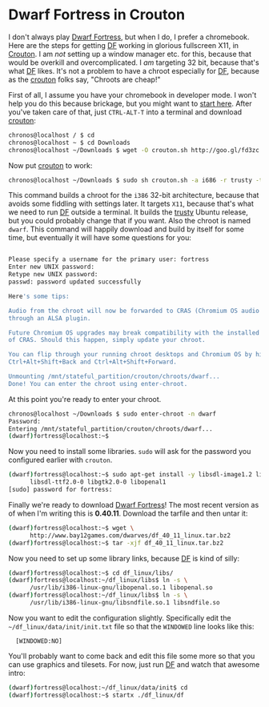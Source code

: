 Dwarf Fortress in Crouton
=========================

I don't always play [Dwarf Fortress][df], but when I do, I prefer a chromebook.
Here are the steps for getting [DF] working in glorious fullscreen X11, in
[Crouton][cr]. I am *not* setting up a window manager etc. for this, because
that would be overkill and overcomplicated. I *am* targeting 32 bit, because
that's what [DF] likes. It's not a problem to have a chroot especially for
[DF], because as the [crouton][cr] folks say, "Chroots are cheap!"

First of all, I assume you have your chromebook in developer mode. I won't help
you do this because brickage, but you might want to [start
here](//www.chromium.org/chromium-os/developer-information-for-chrome-os-devices).
After you've taken care of that, just `CTRL-ALT-T` into a terminal and download
[crouton][cr]:

```sh
chronos@localhost / $ cd
chronos@localhost ~ $ cd Downloads
chronos@localhost ~/Downloads $ wget -O crouton.sh http://goo.gl/fd3zc
```

Now put [crouton][cr] to work:

```sh
chronos@localhost ~/Downloads $ sudo sh crouton.sh -a i686 -r trusty -t x11 -n dwarf
```

This command builds a chroot for the `i386` 32-bit architecture, because that
avoids some fiddling with settings later. It targets `X11`, because that's what
we need to run [DF] outside a terminal. It builds the
[trusty](https://wiki.ubuntu.com/TrustyTahr) Ubuntu release, but you could
probably change that if you want. Also the chroot is named `dwarf`. This
command will happily download and build by itself for some time, but eventually
it will have some questions for you:

```sh

Please specify a username for the primary user: fortress
Enter new UNIX password: 
Retype new UNIX password: 
passwd: password updated successfully

Here's some tips:

Audio from the chroot will now be forwarded to CRAS (Chromium OS audio server),
through an ALSA plugin.

Future Chromium OS upgrades may break compatibility with the installed version
of CRAS. Should this happen, simply update your chroot.

You can flip through your running chroot desktops and Chromium OS by hitting
Ctrl+Alt+Shift+Back and Ctrl+Alt+Shift+Forward.

Unmounting /mnt/stateful_partition/crouton/chroots/dwarf...
Done! You can enter the chroot using enter-chroot.
```

At this point you're ready to enter your chroot.

```sh
chronos@localhost ~/Downloads $ sudo enter-chroot -n dwarf
Password: 
Entering /mnt/stateful_partition/crouton/chroots/dwarf...
(dwarf)fortress@localhost:~$ 
```

Now you need to install some libraries. `sudo` will ask for the password you
configured earlier with `crouton`. 

```sh
(dwarf)fortress@localhost:~$ sudo apt-get install -y libsdl-image1.2 libsdl-sound1.2 \
      libsdl-ttf2.0-0 libgtk2.0-0 libopenal1
[sudo] password for fortress: 
```

Finally we're ready to download [Dwarf Fortress][df]! The most recent version
as of when I'm writing this is **0.40.11**. Download the tarfile and then untar it:

```sh
(dwarf)fortress@localhost:~$ wget \
      http://www.bay12games.com/dwarves/df_40_11_linux.tar.bz2
(dwarf)fortress@localhost:~$ tar -xjf df_40_11_linux.tar.bz2
```

Now you need to set up some library links, because [DF] is kind of silly:

```sh
(dwarf)fortress@localhost:~$ cd df_linux/libs/
(dwarf)fortress@localhost:~/df_linux/libs$ ln -s \
      /usr/lib/i386-linux-gnu/libopenal.so.1 libopenal.so
(dwarf)fortress@localhost:~/df_linux/libs$ ln -s \
      /usr/lib/i386-linux-gnu/libsndfile.so.1 libsndfile.so
```

Now you want to edit the configuration slightly. Specifically edit the
`~/df_linux/data/init/init.txt` file so that the `WINDOWED` line looks like this:

```
  [WINDOWED:NO]
```

You'll probably want to come back and edit this file some more so that you can
use graphics and tilesets. For now, just run [DF] and watch that awesome intro:

```sh
(dwarf)fortress@localhost:~/df_linux/data/init$ cd
(dwarf)fortress@localhost:~$ startx ./df_linux/df
```

[df]: //www.bay12games.com/dwarves/ "Dwarf Fortress"
[cr]: //github.com/dnschneid/crouton "Crouton"
